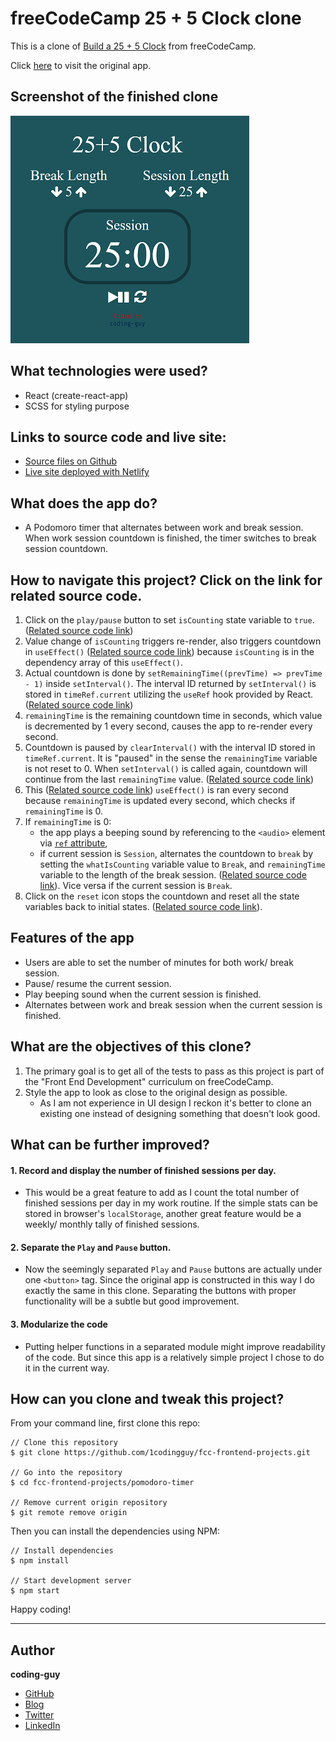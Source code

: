 # freeCodeCamp 25 + 5 Clock clone

This is a clone of [Build a 25 + 5 Clock](https://www.freecodecamp.org/learn/front-end-libraries/front-end-libraries-projects/build-a-25--5-clock) from freeCodeCamp.

Click [here](https://codepen.io/freeCodeCamp/full/XpKrrW) to visit the original app.

## Screenshot of the finished clone

![screenshot](./fcc-clock-screenshot.PNG)

## What technologies were used?

- React (create-react-app)
- SCSS for styling purpose

## Links to source code and live site:

- [Source files on Github](https://github.com/1codingguy/fcc-frontend-projects/tree/main/pomodoro-timer)
- [Live site deployed with Netlify](https://fcc-clock.netlify.app/)

## What does the app do?

- A Podomoro timer that alternates between work and break session. When work session countdown is finished, the timer switches to break session countdown.

## How to navigate this project? Click on the link for related source code.

1. Click on the `play/pause` button to set `isCounting` state variable to `true`. ([Related source code link](https://github.com/1codingguy/fcc-frontend-projects/blob/main/pomodoro-timer/src/App.js#L59))
2. Value change of `isCounting` triggers re-render, also triggers countdown in `useEffect()` ([Related source code link](https://github.com/1codingguy/fcc-frontend-projects/blob/main/pomodoro-timer/src/App.js#L76)) because `isCounting` is in the dependency array of this `useEffect()`.
3. Actual countdown is done by `setRemainingTime((prevTime) => prevTime - 1)` inside `setInterval()`. The interval ID returned by `setInterval()` is stored in `timeRef.current` utilizing the `useRef` hook provided by React. ([Related source code link](https://github.com/1codingguy/fcc-frontend-projects/blob/main/pomodoro-timer/src/App.js#L77))
4. `remainingTime` is the remaining countdown time in seconds, which value is decremented by 1 every second, causes the app to re-render every second.
5. Countdown is paused by `clearInterval()` with the interval ID stored in `timeRef.current`. It is "paused" in the sense the `remainingTime` variable is not reset to 0. When `setInterval()` is called again, countdown will continue from the last `remainingTime` value. ([Related source code link](https://github.com/1codingguy/fcc-frontend-projects/blob/main/pomodoro-timer/src/App.js#L82))
6. This ([Related source code link](https://github.com/1codingguy/fcc-frontend-projects/blob/main/pomodoro-timer/src/App.js#L102)) `useEffect()` is ran every second because `remainingTime` is updated every second, which checks if `remainingTime` is 0.
7. If `remainingTime` is 0:
   - the app plays a beeping sound by referencing to the `<audio>` element via [`ref` attribute](https://github.com/1codingguy/fcc-frontend-projects/blob/main/pomodoro-timer/src/App.js#L161),
   - if current session is `Session`, alternates the countdown to `break` by setting the `whatIsCounting` variable value to `Break`, and `remainingTime` variable to the length of the break session. ([Related source code link](https://github.com/1codingguy/fcc-frontend-projects/blob/main/pomodoro-timer/src/App.js#L107)). Vice versa if the current session is `Break`.
8. Click on the `reset` icon stops the countdown and reset all the state variables back to initial states. ([Related source code link](https://github.com/1codingguy/fcc-frontend-projects/blob/main/pomodoro-timer/src/App.js#L63)).

## Features of the app

- Users are able to set the number of minutes for both work/ break session.
- Pause/ resume the current session.
- Play beeping sound when the current session is finished.
- Alternates between work and break session when the current session is finished.

## What are the objectives of this clone?

1. The primary goal is to get all of the tests to pass as this project is part of the "Front End Development" curriculum on freeCodeCamp.
2. Style the app to look as close to the original design as possible.
   - As I am not experience in UI design I reckon it's better to clone an existing one instead of designing something that doesn't look good.

## What can be further improved?

#### 1. Record and display the number of finished sessions per day.

- This would be a great feature to add as I count the total number of finished sessions per day in my work routine. If the simple stats can be stored in browser's `localStorage`, another great feature would be a weekly/ monthly tally of finished sessions.

#### 2. Separate the `Play` and `Pause` button.

- Now the seemingly separated `Play` and `Pause` buttons are actually under one `<button>` tag. Since the original app is constructed in this way I do exactly the same in this clone. Separating the buttons with proper functionality will be a subtle but good improvement.

#### 3. Modularize the code

- Putting helper functions in a separated module might improve readability of the code. But since this app is a relatively simple project I chose to do it in the current way.

## How can you clone and tweak this project?

From your command line, first clone this repo:

```
// Clone this repository
$ git clone https://github.com/1codingguy/fcc-frontend-projects.git

// Go into the repository
$ cd fcc-frontend-projects/pomodoro-timer

// Remove current origin repository
$ git remote remove origin

```

Then you can install the dependencies using NPM:

```
// Install dependencies
$ npm install

// Start development server
$ npm start
```

Happy coding!

---

## Author

**coding-guy**

- [GitHub](https://github.com/1codingguy)
- [Blog](https://blog.coding-guy.com/)
- [Twitter](https://twitter.com/1codingguy)
- [LinkedIn](https://www.linkedin.com/in/1codingguy/)
